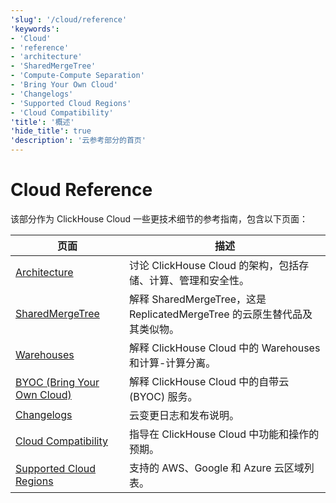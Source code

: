 ```yaml
---
'slug': '/cloud/reference'
'keywords':
- 'Cloud'
- 'reference'
- 'architecture'
- 'SharedMergeTree'
- 'Compute-Compute Separation'
- 'Bring Your Own Cloud'
- 'Changelogs'
- 'Supported Cloud Regions'
- 'Cloud Compatibility'
'title': '概述'
'hide_title': true
'description': '云参考部分的首页'
---
```





# Cloud Reference

该部分作为 ClickHouse Cloud 一些更技术细节的参考指南，包含以下页面：

| 页面                              | 描述                                                                                                   |
|-----------------------------------|--------------------------------------------------------------------------------------------------------|
| [Architecture](/cloud/reference/architecture)               | 讨论 ClickHouse Cloud 的架构，包括存储、计算、管理和安全性。                                          |
| [SharedMergeTree](/cloud/reference/shared-merge-tree)            | 解释 SharedMergeTree，这是 ReplicatedMergeTree 的云原生替代品及其类似物。                             |
| [Warehouses](/cloud/reference/warehouses)                 | 解释 ClickHouse Cloud 中的 Warehouses 和计算-计算分离。                                             |
| [BYOC (Bring Your Own Cloud)](/cloud/reference/byoc) | 解释 ClickHouse Cloud 中的自带云 (BYOC) 服务。                                                      |
| [Changelogs](/cloud/reference/changelogs)                 | 云变更日志和发布说明。                                                                                 |
| [Cloud Compatibility](/whats-new/cloud-compatibility)        | 指导在 ClickHouse Cloud 中功能和操作的预期。                                                        |
| [Supported Cloud Regions](/cloud/reference/supported-regions)    | 支持的 AWS、Google 和 Azure 云区域列表。                                                               |
